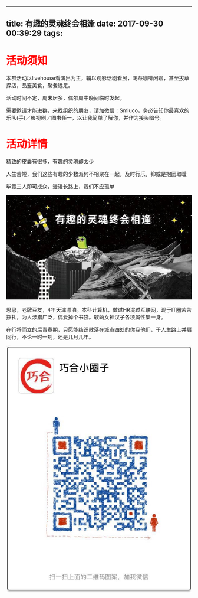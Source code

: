  
---
title: 有趣的灵魂终会相逢
date: 2017-09-30 00:39:29
tags:
---
 
<html>
<!--在这里插入内容-->
<h1 style="color:red"> 活动须知 </h1>
</html>



本群活动以livehouse看演出为主，辅以观影话剧看展，喝茶咖啡闲聊，甚至拔草探店，品鉴美食，聚餐远足。

活动时间不定，周末居多，偶尔周中晚间临时发起。

需要邀请才能进群，来找组织的朋友，请加微信：Smiuco，务必告知你最喜欢的乐队(手)／影视剧／图书任一，以让我简单了解你，并作为接头暗号。



<html>
<!--在这里插入内容-->
<h1 style="color:red"> 活动详情 </h1>
</html>

精致的皮囊有很多，有趣的灵魂却太少

人生苦短，我们这些有趣的少数派何不相聚在一起，及时行乐，抑或是抱团取暖

毕竟三人即可成众，漫漫长路上，我们不应孤单

![image](https://raw.githubusercontent.com/tongyuanfeng/qiaohe_web/master/img/p47572108-1.jpg)

思思，老牌豆友，4年天津漂泊。本科计算机，做过HR混过互联网，现于IT圈苦苦挣扎，为人涉猎广泛，偶爱掉个书袋。软萌女神汉子各项属性集一身。

在行将而立的后青春期，只愿能结识散落在城市四处的你我他们，于人生路上并肩同行，不论一时一刻，还是几月几年。


![image](https://raw.githubusercontent.com/tongyuanfeng/qiaohe_web/master/img/add_weixinjpg.jpg)